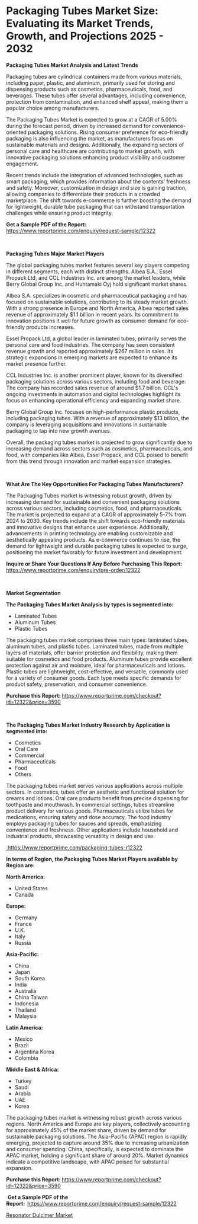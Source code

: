 <p><h1>Packaging Tubes Market Size: Evaluating its Market Trends, Growth, and Projections 2025 - 2032</h1></p><p><strong>Packaging Tubes Market Analysis and Latest Trends</strong></p>
<p><p>Packaging tubes are cylindrical containers made from various materials, including paper, plastic, and aluminum, primarily used for storing and dispensing products such as cosmetics, pharmaceuticals, food, and beverages. These tubes offer several advantages, including convenience, protection from contamination, and enhanced shelf appeal, making them a popular choice among manufacturers.</p><p>The Packaging Tubes Market is expected to grow at a CAGR of 5.00% during the forecast period, driven by increased demand for convenience-oriented packaging solutions. Rising consumer preference for eco-friendly packaging is also influencing the market, as manufacturers focus on sustainable materials and designs. Additionally, the expanding sectors of personal care and healthcare are contributing to market growth, with innovative packaging solutions enhancing product visibility and customer engagement.</p><p>Recent trends include the integration of advanced technologies, such as smart packaging, which provides information about the contents’ freshness and safety. Moreover, customization in design and size is gaining traction, allowing companies to differentiate their products in a crowded marketplace. The shift towards e-commerce is further boosting the demand for lightweight, durable tube packaging that can withstand transportation challenges while ensuring product integrity.</p></p>
<p><strong>Get a Sample PDF of the Report:&nbsp;</strong> <a href="https://www.reportprime.com/enquiry/request-sample/12322?utm_campaign=3182&utm_medium=2&utm_source=Github&utm_content=ia&utm_term=18032025&utm_id=packaging-tubes">https://www.reportprime.com/enquiry/request-sample/12322</a></p>
<p>&nbsp;</p>
<p><strong>Packaging Tubes Major Market Players</strong></p>
<p><p>The global packaging tubes market features several key players competing in different segments, each with distinct strengths. Albea S.A., Essel Propack Ltd, and CCL Industries Inc. are among the market leaders, while Berry Global Group Inc. and Huhtamaki Oyj hold significant market shares.</p><p>Albea S.A. specializes in cosmetic and pharmaceutical packaging and has focused on sustainable solutions, contributing to its steady market growth. With a strong presence in Europe and North America, Albea reported sales revenue of approximately $1.1 billion in recent years. Its commitment to innovation positions it well for future growth as consumer demand for eco-friendly products increases.</p><p>Essel Propack Ltd, a global leader in laminated tubes, primarily serves the personal care and food industries. The company has seen consistent revenue growth and reported approximately $267 million in sales. Its strategic expansions in emerging markets are expected to enhance its market presence further.</p><p>CCL Industries Inc. is another prominent player, known for its diversified packaging solutions across various sectors, including food and beverage. The company has recorded sales revenue of around $1.7 billion. CCL's ongoing investments in automation and digital technologies highlight its focus on enhancing operational efficiency and expanding market share.</p><p>Berry Global Group Inc. focuses on high-performance plastic products, including packaging tubes. With a revenue of approximately $13 billion, the company is leveraging acquisitions and innovations in sustainable packaging to tap into new growth avenues.</p><p>Overall, the packaging tubes market is projected to grow significantly due to increasing demand across sectors such as cosmetics, pharmaceuticals, and food, with companies like Albea, Essel Propack, and CCL poised to benefit from this trend through innovation and market expansion strategies.</p></p>
<p>&nbsp;</p>
<p><strong>What Are The Key Opportunities For Packaging Tubes Manufacturers?</strong></p>
<p><p>The Packaging Tubes market is witnessing robust growth, driven by increasing demand for sustainable and convenient packaging solutions across various sectors, including cosmetics, food, and pharmaceuticals. The market is projected to expand at a CAGR of approximately 5-7% from 2024 to 2030. Key trends include the shift towards eco-friendly materials and innovative designs that enhance user experience. Additionally, advancements in printing technology are enabling customizable and aesthetically appealing products. As e-commerce continues to rise, the demand for lightweight and durable packaging tubes is expected to surge, positioning the market favorably for future investment and development.</p></p>
<p><strong>Inquire or Share Your Questions If Any Before Purchasing This Report:</strong> <a href="https://www.reportprime.com/enquiry/pre-order/12322?utm_campaign=3182&utm_medium=2&utm_source=Github&utm_content=ia&utm_term=18032025&utm_id=packaging-tubes">https://www.reportprime.com/enquiry/pre-order/12322</a></p>
<p>&nbsp;</p>
<p><strong>Market Segmentation</strong></p>
<p><strong>The Packaging Tubes Market Analysis by types is segmented into:</strong></p>
<p><ul><li>Laminated Tubes</li><li>Aluminum Tubes</li><li>Plastic Tubes</li></ul></p>
<p><p>The packaging tubes market comprises three main types: laminated tubes, aluminum tubes, and plastic tubes. Laminated tubes, made from multiple layers of materials, offer barrier protection and flexibility, making them suitable for cosmetics and food products. Aluminum tubes provide excellent protection against air and moisture, ideal for pharmaceuticals and lotions. Plastic tubes are lightweight, cost-effective, and versatile, commonly used for a variety of consumer goods. Each type meets specific demands for product safety, preservation, and consumer convenience.</p></p>
<p><strong>Purchase this Report:&nbsp;</strong><a href="https://www.reportprime.com/checkout?id=12322&price=3590&utm_campaign=3182&utm_medium=2&utm_source=Github&utm_content=ia&utm_term=18032025&utm_id=packaging-tubes">https://www.reportprime.com/checkout?id=12322&price=3590</a></p>
<p>&nbsp;</p>
<p><strong>The Packaging Tubes Market Industry Research by Application is segmented into:</strong></p>
<p><ul><li>Cosmetics</li><li>Oral Care</li><li>Commercial</li><li>Pharmaceuticals</li><li>Food</li><li>Others</li></ul></p>
<p><p>The packaging tubes market serves various applications across multiple sectors. In cosmetics, tubes offer an aesthetic and functional solution for creams and lotions. Oral care products benefit from precise dispensing for toothpaste and mouthwash. In commercial settings, tubes streamline product delivery for various goods. Pharmaceuticals utilize tubes for medications, ensuring safety and dose accuracy. The food industry employs packaging tubes for sauces and spreads, emphasizing convenience and freshness. Other applications include household and industrial products, showcasing versatility in design and use.</p></p>
<p><a href="https://www.reportprime.com/packaging-tubes-r12322?utm_campaign=3182&utm_medium=2&utm_source=Github&utm_content=ia&utm_term=18032025&utm_id=packaging-tubes">&nbsp;https://www.reportprime.com/packaging-tubes-r12322</a></p>
<p><strong>In terms of Region, the Packaging Tubes Market Players available by Region are:</strong></p>
<p>
    <p> <strong> North America: </strong>
        <ul>
            <li>United States</li>
            <li>Canada</li>
        </ul>
        </p> 
    <p> <strong> Europe: </strong>
        <ul>
            <li>Germany</li>
            <li>France</li>
            <li>U.K.</li>
            <li>Italy</li>
            <li>Russia</li>
        </ul>
        </p> 
    <p> <strong> Asia-Pacific: </strong>
        <ul>
            <li>China</li>
            <li>Japan</li>
            <li>South Korea</li>
            <li>India</li>
            <li>Australia</li>
            <li>China Taiwan</li>
            <li>Indonesia</li>
            <li>Thailand</li>
            <li>Malaysia</li>
        </ul>
        </p> 
    <p> <strong> Latin America: </strong>
        <ul>
            <li>Mexico</li>
            <li>Brazil</li>
            <li>Argentina Korea</li>
            <li>Colombia</li>
        </ul>
        </p> 
    <p> <strong> Middle East & Africa: </strong>
        <ul>
            <li>Turkey</li>
            <li>Saudi</li>
            <li>Arabia</li>
            <li>UAE</li>
            <li>Korea</li>
        </ul>
    </p>
    </p>
<p><p>The packaging tubes market is witnessing robust growth across various regions. North America and Europe are key players, collectively accounting for approximately 45% of the market share, driven by demand for sustainable packaging solutions. The Asia-Pacific (APAC) region is rapidly emerging, projected to capture around 35% due to increasing urbanization and consumer spending. China, specifically, is expected to dominate the APAC market, holding a significant share of around 20%. Market dynamics indicate a competitive landscape, with APAC poised for substantial expansion.</p></p>
<p><strong>Purchase this Report: </strong><a href="https://www.reportprime.com/checkout?id=12322&price=3590&utm_campaign=3182&utm_medium=2&utm_source=Github&utm_content=ia&utm_term=18032025&utm_id=packaging-tubes">https://www.reportprime.com/checkout?id=12322&price=3590</a></p>
<p>&nbsp;<strong>Get a Sample PDF of the Report:&nbsp;&nbsp;</strong><a href="https://www.reportprime.com/enquiry/request-sample/12322?utm_campaign=3182&utm_medium=2&utm_source=Github&utm_content=ia&utm_term=18032025&utm_id=packaging-tubes">https://www.reportprime.com/enquiry/request-sample/12322</a></p>
<p><strong></strong></p>
<p><p><a href="https://github.com/donkalucine10/Market-Research-Report-List-1/blob/main/resonator-dulcimer-market.md?utm_campaign=3182&utm_medium=2&utm_source=Github&utm_content=ia&utm_term=18032025&utm_id=packaging-tubes">Resonator Dulcimer Market</a></p></p>